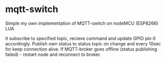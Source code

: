 # mqtt-switch
Simple my own implementation of MQTT-switch on nodeMCU (ESP8266) LUA

It subscribe to specified topic, recieve command and update GPIO pin 0 accordingly.
Publish own status to status topic on change and every 10sec for keep connection alive. 
If MQTT-broker goes offline (status publishing failed) - restart node and reconnect to broker.


